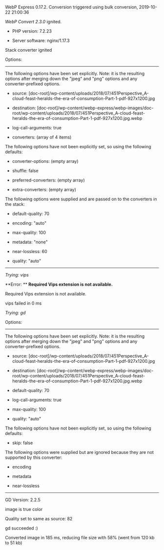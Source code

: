 WebP Express 0.17.2. Conversion triggered using bulk conversion, 2019-10-22 21:00:36

*WebP Convert 2.3.0*  ignited.
- PHP version: 7.2.23
- Server software: nginx/1.17.3

Stack converter ignited

Options:
------------
The following options have been set explicitly. Note: it is the resulting options after merging down the "jpeg" and "png" options and any converter-prefixed options.
- source: [doc-root]/wp-content/uploads/2018/07/451Perspective_A-cloud-feast-heralds-the-era-of-consumption-Part-1-pdf-927x1200.jpg
- destination: [doc-root]/wp-content/webp-express/webp-images/doc-root/wp-content/uploads/2018/07/451Perspective_A-cloud-feast-heralds-the-era-of-consumption-Part-1-pdf-927x1200.jpg.webp
- log-call-arguments: true
- converters: (array of 4 items)

The following options have not been explicitly set, so using the following defaults:
- converter-options: (empty array)
- shuffle: false
- preferred-converters: (empty array)
- extra-converters: (empty array)

The following options were supplied and are passed on to the converters in the stack:
- default-quality: 70
- encoding: "auto"
- max-quality: 100
- metadata: "none"
- near-lossless: 60
- quality: "auto"
------------


*Trying: vips* 

**Error: ** **Required Vips extension is not available.** 
Required Vips extension is not available.
vips failed in 0 ms

*Trying: gd* 

Options:
------------
The following options have been set explicitly. Note: it is the resulting options after merging down the "jpeg" and "png" options and any converter-prefixed options.
- source: [doc-root]/wp-content/uploads/2018/07/451Perspective_A-cloud-feast-heralds-the-era-of-consumption-Part-1-pdf-927x1200.jpg
- destination: [doc-root]/wp-content/webp-express/webp-images/doc-root/wp-content/uploads/2018/07/451Perspective_A-cloud-feast-heralds-the-era-of-consumption-Part-1-pdf-927x1200.jpg.webp
- default-quality: 70
- log-call-arguments: true
- max-quality: 100
- quality: "auto"

The following options have not been explicitly set, so using the following defaults:
- skip: false

The following options were supplied but are ignored because they are not supported by this converter:
- encoding
- metadata
- near-lossless
------------

GD Version: 2.2.5
image is true color
Quality set to same as source: 82
gd succeeded :)

Converted image in 185 ms, reducing file size with 58% (went from 120 kb to 51 kb)
